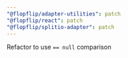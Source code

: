 ```yaml
---
"@flopflip/adapter-utilities": patch
"@flopflip/react": patch
"@flopflip/splitio-adapter": patch
---
```


Refactor to use `== null` comparison
